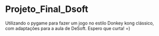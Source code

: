 # Projeto_Final_Dsoft
Utilizando o pygame para fazer um jogo no estilo Donkey kong clássico, com adaptações para a aula de DeSoft. Espero que curta! =)